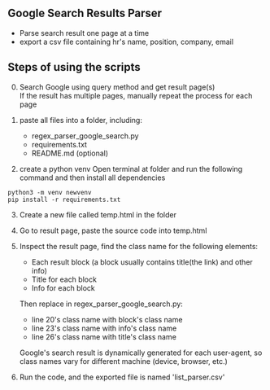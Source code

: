 ## Google Search Results Parser
- Parse search result one page at a time
- export a csv file containing hr's name, position, company, email

## Steps of using the scripts
0. Search Google using query method and get result page(s)  
	 If the result has multiple pages, manually repeat the process for each page

1. paste all files into a folder,  including:
	 - regex_parser_google_search.py
	 - requirements.txt
	 - README.md (optional)
2. create a python venv
	 Open terminal at folder and run the following command and then  install all dependencies

```
python3 -m venv newvenv
pip install -r requirements.txt
```	 

3. Create a new file called temp.html in the folder
4. Go to result page, paste the source code into temp.html
5. Inspect the result page, find the class name for the following elements:
	 - Each result block (a block usually contains title(the link) and other info)
	 - Title for each block
	 - Info for each block

	Then replace in regex_parser_google_search.py:
	 - line 20's class name with block's class name
	 - line 23's class name with info's class name
	 - line 26's class name with title's class name
	 
	Google's search result is dynamically generated for each user-agent, so class names vary for different machine (device, browser, etc.)

6. Run the code, and the exported file is named 'list_parser.csv'




